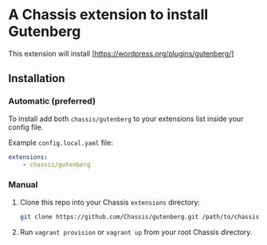 # A Chassis extension to install Gutenberg

This extension will install [https://wordpress.org/plugins/gutenberg/]

## Installation
### Automatic (preferred)
To install add both `chassis/gutenberg` to your extensions list inside your config file.

Example `config.local.yaml` file:
```yaml
extensions:
    - chassis/gutenberg
```

### Manual
1. Clone this repo into your Chassis `extensions` directory:
    ```sh
    git clone https://github.com/Chassis/gutenberg.git /path/to/chassis/extensions/gutenberg
    ```
1. Run `vagrant provision` or `vagrant up` from your root Chassis directory.
